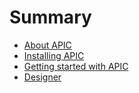 # Summary

* [About APIC](README.md)
* [Installing APIC](installing-apic.md)
* [Getting started with APIC](gettingStarted.md)
* [Designer](designer.md)

